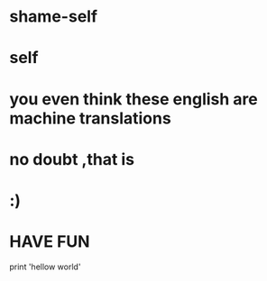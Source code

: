 # shame-self
# self
# you even think these english are machine translations
# no doubt ,that is
#  :)
#  HAVE FUN
print 'hellow world'
